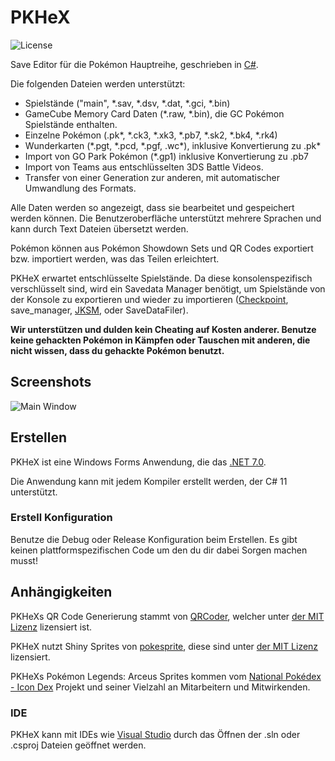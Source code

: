 PKHeX
=====
![License](https://img.shields.io/badge/License-GPLv3-blue.svg)

Save Editor für die Pokémon Hauptreihe, geschrieben in [C#](https://de.wikipedia.org/wiki/C-Sharp).

Die folgenden Dateien werden unterstützt:
* Spielstände ("main", \*.sav, \*.dsv, \*.dat, \*.gci, \*.bin)
* GameCube Memory Card Daten (\*.raw, \*.bin), die GC Pokémon Spielstände enthalten.
* Einzelne Pokémon (.pk\*, \*.ck3, \*.xk3, \*.pb7, \*.sk2, \*.bk4, \*.rk4)
* Wunderkarten (\*.pgt, \*.pcd, \*.pgf, .wc\*), inklusive Konvertierung zu .pk\*
* Import von GO Park Pokémon (\*.gp1) inklusive Konvertierung zu .pb7
* Import von Teams aus entschlüsselten 3DS Battle Videos.
* Transfer von einer Generation zur anderen, mit automatischer Umwandlung des Formats.

Alle Daten werden so angezeigt, dass sie bearbeitet und gespeichert werden können.
Die Benutzeroberfläche unterstützt mehrere Sprachen und kann durch Text Dateien übersetzt werden.

Pokémon können aus Pokémon Showdown Sets und QR Codes exportiert bzw. importiert werden, was das Teilen erleichtert.

PKHeX erwartet entschlüsselte Spielstände. Da diese konsolenspezifisch verschlüsselt sind, wird ein Savedata Manager benötigt, um Spielstände von der Konsole zu exportieren und wieder zu importieren ([Checkpoint](https://github.com/FlagBrew/Checkpoint), save_manager, [JKSM](https://github.com/J-D-K/JKSM), oder SaveDataFiler).

**Wir unterstützen und dulden kein Cheating auf Kosten anderer. Benutze keine gehackten Pokémon in Kämpfen oder Tauschen mit anderen, die nicht wissen, dass du gehackte Pokémon benutzt.**

## Screenshots

![Main Window](https://i.imgur.com/uXdJfRj.png)

## Erstellen

PKHeX ist eine Windows Forms Anwendung, die das [.NET 7.0](https://dotnet.microsoft.com/download/dotnet/7.0).

Die Anwendung kann mit jedem Kompiler erstellt werden, der C# 11 unterstützt.

### Erstell Konfiguration

Benutze die Debug oder Release Konfiguration beim Erstellen. Es gibt keinen plattformspezifischen Code um den du dir dabei Sorgen machen musst!

## Anhängigkeiten

PKHeXs QR Code Generierung stammt von [QRCoder](https://github.com/codebude/QRCoder), welcher unter [der MIT Lizenz](https://github.com/codebude/QRCoder/blob/master/LICENSE.txt) lizensiert ist.

PKHeX nutzt Shiny Sprites von [pokesprite](https://github.com/msikma/pokesprite), diese sind unter [der MIT Lizenz](https://github.com/msikma/pokesprite/blob/master/LICENSE) lizensiert.

PKHeXs Pokémon Legends: Arceus Sprites kommen vom [National Pokédex - Icon Dex](https://www.deviantart.com/pikafan2000/art/National-Pokedex-Version-Delta-Icon-Dex-824897934) Projekt und seiner Vielzahl an Mitarbeitern und Mitwirkenden.

### IDE

PKHeX kann mit IDEs wie [Visual Studio](https://visualstudio.microsoft.com/de/downloads/) durch das Öffnen der .sln oder .csproj Dateien geöffnet werden.
